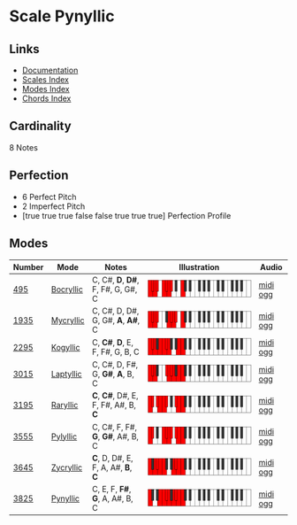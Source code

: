 # Scale Pynyllic

## Links

- [Documentation](index.md)
- [Scales Index](Scales.md)
- [Modes Index](Modes.md)
- [Chords Index](Chords.md)

## Cardinality

8 Notes

## Perfection

- 6 Perfect Pitch
- 2 Imperfect Pitch
- [true true true false false true true true] Perfection Profile

## Modes

| Number | Mode | Notes | Illustration | Audio |
|--------|------|-------|--------------|-------|
| [495](https://ianring.com/musictheory/scales/495) | [Bocryllic](ModeBocryllic.md) | C, C#, **D**, **D#**, F, F#, G, G#, C | ![CNaturalBocryllic](ModeCNaturalBocryllic.png) | [midi](ModeCNaturalBocryllic.mid) [ogg](ModeCNaturalBocryllic.ogg) | 
| [1935](https://ianring.com/musictheory/scales/1935) | [Mycryllic](ModeMycryllic.md) | C, C#, D, D#, G, G#, **A**, **A#**, C | ![CNaturalMycryllic](ModeCNaturalMycryllic.png) | [midi](ModeCNaturalMycryllic.mid) [ogg](ModeCNaturalMycryllic.ogg) | 
| [2295](https://ianring.com/musictheory/scales/2295) | [Kogyllic](ModeKogyllic.md) | C, **C#**, **D**, E, F, F#, G, B, C | ![CNaturalKogyllic](ModeCNaturalKogyllic.png) | [midi](ModeCNaturalKogyllic.mid) [ogg](ModeCNaturalKogyllic.ogg) | 
| [3015](https://ianring.com/musictheory/scales/3015) | [Laptyllic](ModeLaptyllic.md) | C, C#, D, F#, G, **G#**, **A**, B, C | ![CNaturalLaptyllic](ModeCNaturalLaptyllic.png) | [midi](ModeCNaturalLaptyllic.mid) [ogg](ModeCNaturalLaptyllic.ogg) | 
| [3195](https://ianring.com/musictheory/scales/3195) | [Raryllic](ModeRaryllic.md) | **C**, **C#**, D#, E, F, F#, A#, B, **C** | ![CNaturalRaryllic](ModeCNaturalRaryllic.png) | [midi](ModeCNaturalRaryllic.mid) [ogg](ModeCNaturalRaryllic.ogg) | 
| [3555](https://ianring.com/musictheory/scales/3555) | [Pylyllic](ModePylyllic.md) | C, C#, F, F#, **G**, **G#**, A#, B, C | ![CNaturalPylyllic](ModeCNaturalPylyllic.png) | [midi](ModeCNaturalPylyllic.mid) [ogg](ModeCNaturalPylyllic.ogg) | 
| [3645](https://ianring.com/musictheory/scales/3645) | [Zycryllic](ModeZycryllic.md) | **C**, D, D#, E, F, A, A#, **B**, **C** | ![CNaturalZycryllic](ModeCNaturalZycryllic.png) | [midi](ModeCNaturalZycryllic.mid) [ogg](ModeCNaturalZycryllic.ogg) | 
| [3825](https://ianring.com/musictheory/scales/3825) | [Pynyllic](ModePynyllic.md) | C, E, F, **F#**, **G**, A, A#, B, C | ![CNaturalPynyllic](ModeCNaturalPynyllic.png) | [midi](ModeCNaturalPynyllic.mid) [ogg](ModeCNaturalPynyllic.ogg) | 
